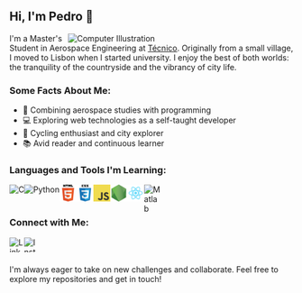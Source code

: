 ## Hi, I'm Pedro 👋
<img src="https://raw.githubusercontent.com/MicaelliMedeiros/micaellimedeiros/master/image/computer-illustration.png" alt="Computer Illustration" width="400px" align="right">

I'm a Master's Student in Aerospace Engineering at [Técnico][tecnico]. Originally from a small village, I moved to Lisbon when I started university. I enjoy the best of both worlds: the tranquility of the countryside and the vibrancy of city life.

### Some Facts About Me:
- 🚀 Combining aerospace studies with programming
- 💻 Exploring web technologies as a self-taught developer
- 🚴 Cycling enthusiast and city explorer
- 📚 Avid reader and continuous learner

### Languages and Tools I'm Learning:
<img align="left" alt="C" height="30px" src="https://cdn.icon-icons.com/icons2/2415/PNG/512/c_original_logo_icon_146611.png" />
<img align="left" alt="Python" height="30px" src="https://cdn.icon-icons.com/icons2/1508/PNG/512/python_104451.png" />
<img align="left" alt="HTML5" height="30px" src="https://raw.githubusercontent.com/github/explore/80688e429a7d4ef2fca1e82350fe8e3517d3494d/topics/html/html.png" />
<img align="left" alt="CSS3" height="30px" src="https://raw.githubusercontent.com/github/explore/80688e429a7d4ef2fca1e82350fe8e3517d3494d/topics/css/css.png" />
<img align="left" alt="JavaScript" height="30px" src="https://raw.githubusercontent.com/github/explore/80688e429a7d4ef2fca1e82350fe8e3517d3494d/topics/javascript/javascript.png" />
<img align="left" alt="Node.js" width="30px" src="https://raw.githubusercontent.com/github/explore/80688e429a7d4ef2fca1e82350fe8e3517d3494d/topics/nodejs/nodejs.png" />
<img align="left" alt="React" width="30px" src="https://raw.githubusercontent.com/github/explore/80688e429a7d4ef2fca1e82350fe8e3517d3494d/topics/react/react.png" />
<img align="left" alt="Matlab" width="30px" src="https://upload.wikimedia.org/wikipedia/commons/thumb/2/21/Matlab_Logo.png/670px-Matlab_Logo.png" />
<br /><br />

### Connect with Me:
[<img align="left" alt="LinkedIn" width="26px" height="26px" src="https://cdn-icons-png.flaticon.com/512/174/174857.png" />][linkedin]
[<img align="left" alt="Instagram" width="26px" height="26px" src="https://upload.wikimedia.org/wikipedia/commons/thumb/e/e7/Instagram_logo_2016.svg/2048px-Instagram_logo_2016.svg.png" />][instagram]
<br /><br />

I'm always eager to take on new challenges and collaborate. Feel free to explore my repositories and get in touch!

[linkedin]: https://www.linkedin.com/in/pedrocorreia2003/
[instagram]: https://www.instagram.com/pjdc2003/
[tecnico]: https://tecnico.ulisboa.pt/

